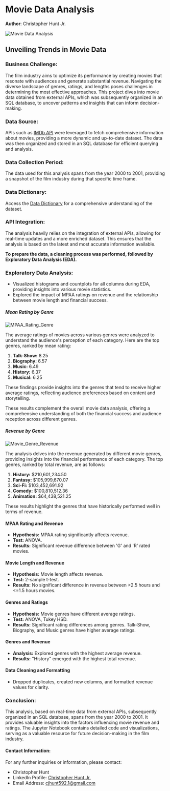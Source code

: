 # Movie Data Analysis

**Author**: Christopher Hunt Jr.

![Movie Data Analysis](https://github.com/chrishunt11/Project-3/assets/123383359/5f6b9cda-51ab-4939-a4a2-e2b718c60929)

## Unveiling Trends in Movie Data

### Business Challenge:

The film industry aims to optimize its performance by creating movies that resonate with audiences and generate substantial revenue. Navigating the diverse landscape of genres, ratings, and lengths poses challenges in determining the most effective approaches. This project dives into movie data obtained from external APIs, which was subsequently organized in an SQL database, to uncover patterns and insights that can inform decision-making.

### Data Source:

APIs such as [IMDb API](https://www.imdb.com/interfaces/) were leveraged to fetch comprehensive information about movies, providing a more dynamic and up-to-date dataset. The data was then organized and stored in an SQL database for efficient querying and analysis.

### Data Collection Period:

The data used for this analysis spans from the year 2000 to 2001, providing a snapshot of the film industry during that specific time frame.

### Data Dictionary:

Access the [Data Dictionary](link-to-your-data-dictionary) for a comprehensive understanding of the dataset.

### API Integration:

The analysis heavily relies on the integration of external APIs, allowing for real-time updates and a more enriched dataset. This ensures that the analysis is based on the latest and most accurate information available.

**To prepare the data, a cleaning process was performed, followed by Exploratory Data Analysis (EDA).**

### Exploratory Data Analysis:

- Visualized histograms and countplots for all columns during EDA, providing insights into various movie statistics.
- Explored the impact of MPAA ratings on revenue and the relationship between movie length and financial success.

##### Mean Rating by Genre

![MPAA_Rating_Genre](https://github.com/chrishunt11/Project-3/assets/123383359/48558133-6968-4f0e-8dd2-0f18f27ff9a7)

The average ratings of movies across various genres were analyzed to understand the audience's perception of each category. Here are the top genres, ranked by mean rating:

1. **Talk-Show:** 8.25
2. **Biography:** 6.57
3. **Music:** 6.49
4. **History:** 6.37
5. **Musical:** 6.25

These findings provide insights into the genres that tend to receive higher average ratings, reflecting audience preferences based on content and storytelling.

These results complement the overall movie data analysis, offering a comprehensive understanding of both the financial success and audience reception across different genres.

##### Revenue by Genre

![Movie_Genre_Revenue](https://github.com/chrishunt11/Project-3/assets/123383359/41baef42-a6c3-4deb-8de8-f9f092b1fa4a)

The analysis delves into the revenue generated by different movie genres, providing insights into the financial performance of each category. The top genres, ranked by total revenue, are as follows:

1. **History:** $210,601,234.50
2. **Fantasy:** $105,999,670.07
3. **Sci-Fi:** $103,452,691.92
4. **Comedy:** $100,810,512.36
5. **Animation:** $64,438,521.25

These results highlight the genres that have historically performed well in terms of revenue.

#### MPAA Rating and Revenue

- **Hypothesis:** MPAA rating significantly affects revenue.
- **Test:** ANOVA.
- **Results:** Significant revenue difference between 'G' and 'R' rated movies.

#### Movie Length and Revenue

- **Hypothesis:** Movie length affects revenue.
- **Test:** 2-sample t-test.
- **Results:** No significant difference in revenue between >2.5 hours and <=1.5 hours movies.

#### Genres and Ratings

- **Hypothesis:** Movie genres have different average ratings.
- **Test:** ANOVA, Tukey HSD.
- **Results:** Significant rating differences among genres. Talk-Show, Biography, and Music genres have higher average ratings.

#### Genres and Revenue

- **Analysis:** Explored genres with the highest average revenue.
- **Results:** "History" emerged with the highest total revenue.

#### Data Cleaning and Formatting

- Dropped duplicates, created new columns, and formatted revenue values for clarity.

### Conclusion:

This analysis, based on real-time data from external APIs, subsequently organized in an SQL database, spans from the year 2000 to 2001. It provides valuable insights into the factors influencing movie revenue and ratings. The Jupyter Notebook contains detailed code and visualizations, serving as a valuable resource for future decision-making in the film industry.

#### Contact Information:

For any further inquiries or information, please contact:
- Christopher Hunt
- LinkedIn Profile: [Christopher Hunt Jr.](https://www.linkedin.com/in/christopher-hunt-jr/)
- Email Address: cjhunt592.1@gmail.com

